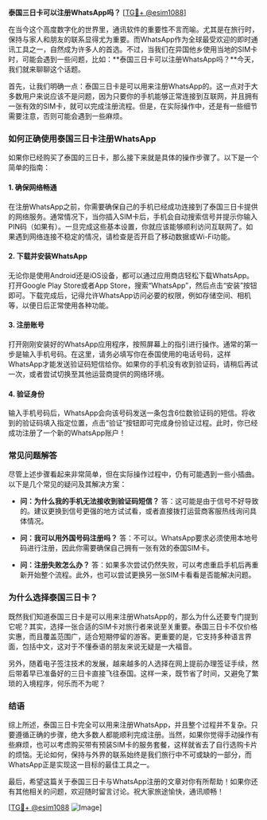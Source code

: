 **泰国三日卡可以注册WhatsApp吗？** [[TG💪+ @esim1088](https://t.me/s/esim1088)]

在当今这个高度数字化的世界里，通讯软件的重要性不言而喻。尤其是在旅行时，保持与家人和朋友的联系显得尤为重要。而WhatsApp作为全球最受欢迎的即时通讯工具之一，自然成为许多人的首选。不过，当我们在异国他乡使用当地的SIM卡时，可能会遇到一些问题，比如：**泰国三日卡可以注册WhatsApp吗？**今天，我们就来聊聊这个话题。

首先，让我们明确一点：泰国三日卡是可以用来注册WhatsApp的。这一点对于大多数用户来说应该不是问题，因为只要你的手机能够正常连接到互联网，并且拥有一张有效的SIM卡，就可以完成注册流程。但是，在实际操作中，还是有一些细节需要注意，否则可能会遇到一些麻烦。

### **如何正确使用泰国三日卡注册WhatsApp**

如果你已经购买了泰国的三日卡，那么接下来就是具体的操作步骤了。以下是一个简单的指南：

#### **1. 确保网络畅通**
在注册WhatsApp之前，你需要确保自己的手机已经成功连接到了泰国三日卡提供的网络服务。通常情况下，当你插入SIM卡后，手机会自动搜索信号并提示你输入PIN码（如果有）。一旦完成这些基本设置，你就应该能够顺利访问互联网了。如果遇到网络连接不稳定的情况，请检查是否开启了移动数据或Wi-Fi功能。

#### **2. 下载并安装WhatsApp**
无论你是使用Android还是iOS设备，都可以通过应用商店轻松下载WhatsApp。打开Google Play Store或者App Store，搜索“WhatsApp”，然后点击“安装”按钮即可。下载完成后，记得允许WhatsApp访问必要的权限，例如存储空间、相机等，以便日后正常使用各种功能。

#### **3. 注册账号**
打开刚刚安装好的WhatsApp应用程序，按照屏幕上的指引进行操作。通常的第一步是输入手机号码。在这里，请务必填写你在泰国使用的电话号码，这样WhatsApp才能发送验证码短信给你。如果你的手机没有收到验证码，请稍后再试一次，或者尝试切换至其他运营商提供的网络环境。

#### **4. 验证身份**
输入手机号码后，WhatsApp会向该号码发送一条包含6位数验证码的短信。将收到的验证码填入指定位置，点击“验证”按钮即可完成身份验证过程。此时，你已经成功注册了一个新的WhatsApp账户！

### **常见问题解答**

尽管上述步骤看起来非常简单，但在实际操作过程中，仍有可能遇到一些小插曲。以下是几个常见的疑问及其解决方案：

- **问：为什么我的手机无法接收到验证码短信？**
  答：这可能是由于信号不好导致的。建议更换到信号更强的地方试试看，或者直接拨打运营商客服热线询问具体情况。

- **问：我可以用外国号码注册吗？**
  答：不可以。WhatsApp要求必须使用本地号码进行注册，因此你需要确保自己拥有一张有效的泰国SIM卡。

- **问：注册失败怎么办？**
  答：如果多次尝试仍然失败，可以考虑重启手机后再重新开始整个流程。此外，也可以尝试更换另一张SIM卡看看是否能解决问题。

### **为什么选择泰国三日卡？**

既然我们知道泰国三日卡是可以用来注册WhatsApp的，那么为什么还要专门提到它呢？其实，选择一张合适的SIM卡对旅行者来说至关重要。泰国三日卡不仅价格实惠，而且覆盖范围广，适合短期停留的游客。更重要的是，它支持多种语言界面，包括中文，这对于不懂泰语的朋友来说无疑是一大福音。

另外，随着电子签注技术的发展，越来越多的人选择在网上提前办理签证手续，然后带着早已准备好的三日卡直接飞往泰国。这样一来，既节省了时间，又避免了繁琐的入境程序，何乐而不为呢？

### **结语**

综上所述，泰国三日卡完全可以用来注册WhatsApp，并且整个过程并不复杂。只要遵循正确的步骤，绝大多数人都能顺利完成注册。当然，如果你觉得手动操作有些麻烦，也可以考虑购买带有预装SIM卡的服务套餐，这样就省去了自行选购卡片的烦恼。无论如何，保持与外界的联系始终是我们旅行中不可或缺的一部分，而WhatsApp正是实现这一目标的最佳工具之一。

最后，希望这篇关于泰国三日卡与WhatsApp注册的文章对你有所帮助！如果你还有其他相关的问题，欢迎随时留言讨论。祝大家旅途愉快，通讯顺畅！

[[TG💪+ @esim1088](https://t.me/s/esim1088) ![Image](https://i.postimg.cc/4NQfJmqS/Snipaste-2025-05-13-00-14-12.png)]